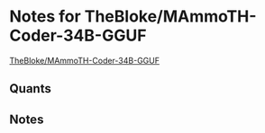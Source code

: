 # Notes for TheBloke/MAmmoTH-Coder-34B-GGUF
[TheBloke/MAmmoTH-Coder-34B-GGUF](https://huggingface.co/TheBloke/MAmmoTH-Coder-34B-GGUF)

## Quants
<quants go here>

## Notes
<notes here>
